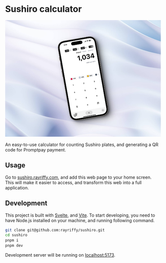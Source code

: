 # Sushiro calculator

![Hero Image](./img/hero.jpg)

An easy-to-use calculator for counting Sushiro plates, and generating a QR code for Promptpay payment.

## Usage

Go to [sushiro.rayriffy.com](https://sushiro.rayriffy.com), and add this web page to your home screen. This will make it easier to access, and transform this web into a full application.

## Development

This project is built with [Svelte](https://svelte.dev), and [Vite](https://vitejs.dev). To start developing, you need to have Node.js installed on your machine, and running following command.

```bash
git clone git@github.com:rayriffy/sushiro.git
cd sushiro
pnpm i
pnpm dev
```

Development server will be running on [localhost:5173](http://localhost:5173).
